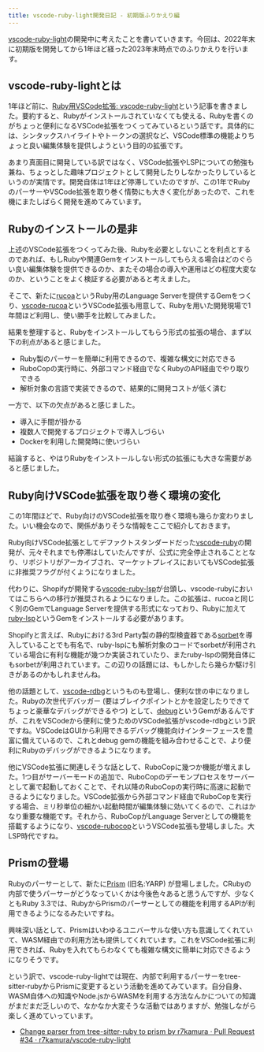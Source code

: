 ```yaml
---
title: vscode-ruby-light開発日記 - 初期版ふりかえり編
---
```


[vscode-ruby-light](https://github.com/r7kamura/vscode-ruby-light)の開発中に考えたことを書いていきます。今回は、2022年末に初期版を開発してから1年ほど経った2023年末時点でのふりかえりを行います。

## vscode-ruby-lightとは

1年ほど前に、[Ruby用VSCode拡張: vscode-ruby-light](https://r7kamura.com/articles/2022-08-16-vscode-ruby-light)という記事を書きました。要約すると、Rubyがインストールされていなくても使える、Rubyを書くのがちょっと便利になるVSCode拡張をつくってみているという話です。具体的には、シンタックスハイライトやトークンの選択など、VSCode標準の機能よりちょっと良い編集体験を提供しようという目的の拡張です。

あまり真面目に開発している訳ではなく、VSCode拡張やLSPについての勉強も兼ね、ちょっとした趣味プロジェクトとして開発したりしなかったりしているというのが実情です。開発自体は1年ほど停滞していたのですが、この1年でRubyのパーサーやVSCode拡張を取り巻く情勢にも大きく変化があったので、これを機にまたしばらく開発を進めてみています。

## Rubyのインストールの是非

上述のVSCode拡張をつくってみた後、Rubyを必要としないことを利点とするのであれば、もしRubyや関連Gemをインストールしてもらえる場合はどのぐらい良い編集体験を提供できるのか、またその場合の導入や運用はどの程度大変なのか、ということをよく検証する必要があると考えました。

そこで、新たに[rucoa](https://github.com/r7kamura/rucoa)というRuby用のLanguage Serverを提供するGemをつくり、[vscode-rucoa](https://github.com/r7kamura/vscode-rucoa)というVSCode拡張も用意して、Rubyを用いた開発現場で1年間ほど利用し、使い勝手を比較してみました。

結果を整理すると、Rubyをインストールしてもらう形式の拡張の場合、まず以下の利点があると感じました。

- Ruby製のパーサーを簡単に利用できるので、複雑な構文に対応できる
- RuboCopの実行時に、外部コマンド経由でなくRubyのAPI経由でやり取りできる
- 解析対象の言語で実装できるので、結果的に開発コストが低く済む

一方で、以下の欠点があると感じました。

- 導入に手間が掛かる
- 複数人で開発するプロジェクトで導入しづらい
- Dockerを利用した開発時に使いづらい

結論すると、やはりRubyをインストールしない形式の拡張にも大きな需要があると感じました。

## Ruby向けVSCode拡張を取り巻く環境の変化

この1年間ほどで、Ruby向けのVSCode拡張を取り巻く環境も幾らか変わりました。いい機会なので、関係がありそうな情報をここで紹介しておきます。

Ruby向けVSCode拡張としてデファクトスタンダードだった[vscode-ruby](https://github.com/rubyide/vscode-ruby)の開発が、元々それまでも停滞はしていたんですが、公式に完全停止されることとなり、リポジトリがアーカイブされ、マーケットプレイスにおいてもVSCode拡張に非推奨フラグが付くようになりました。

代わりに、Shopifyが開発する[vscode-ruby-lsp](https://github.com/Shopify/vscode-ruby-lsp)が台頭し、vscode-rubyにおいてはこちらへの移行が推奨されるようになりました。この拡張は、rucoaと同じく別のGemでLanguage Serverを提供する形式になっており、Rubyに加えて[ruby-lsp](https://github.com/Shopify/ruby-lsp)というGemをインストールする必要があります。

Shopifyと言えば、Rubyにおける3rd Party製の静的型検査器である[sorbet](https://github.com/sorbet/sorbet)を導入していることでも有名で、ruby-lspにも解析対象のコードでsorbetが利用されている場合に有利な機能が幾つか実装されていたり、またruby-lspの開発自体にもsorbetが利用されています。この辺りの話題には、もしかしたら幾らか駆け引きがあるのかもしれませんね。

他の話題として、[vscode-rdbg](https://github.com/ruby/vscode-rdbg)というものも登場し、便利な世の中になりました。Rubyの次世代デバッガー (要はブレイクポイントとかを設定したりできてちょっと豪華なデバッグができるやつ) として、[debug](https://github.com/ruby/debug)というGemがあるんですが、これをVSCodeから便利に使うためのVSCode拡張がvscode-rdbgという訳ですね。VSCodeはGUIから利用できるデバッグ機能向けインターフェースを豊富に備えているので、これとdebug gemの機能を組み合わせることで、より便利にRubyのデバッグができるようになります。

他にVSCode拡張に関連しそうな話として、RuboCopに幾つか機能が増えました。1つ目がサーバーモードの追加で、RuboCopのデーモンプロセスをサーバーとして裏で起動しておくことで、それ以降のRuboCopの実行時に高速に起動できるようになりました。VSCode拡張から外部コマンド経由でRuboCopを実行する場合、ミリ秒単位の細かい起動時間が編集体験に効いてくるので、これはかなり重要な機能です。それから、RuboCopがLanguage Serverとしての機能を搭載するようになり、[vscode-rubocop](https://github.com/rubocop/vscode-rubocop)というVSCode拡張も登場しました。大LSP時代ですね。

## Prismの登場

Rubyのパーサーとして、新たに[Prism](https://github.com/ruby/prism) (旧名:YARP) が登場しました。CRubyの内部で使うパーサーがどうなっていくかは今後色々あると思うんですが、少なくともRuby 3.3では、RubyからPrismのパーサーとしての機能を利用するAPIが利用できるようになるみたいですね。

興味深い話として、Prismはいわゆるユニバーサルな使い方も意識してくれていて、WASM経由での利用方法も提供してくれています。これをVSCode拡張に利用できれば、Rubyを入れてもらわなくても複雑な構文に簡単に対応できるようになりそうです。

という訳で、vscode-ruby-lightでは現在、内部で利用するパーサーをtree-sitter-rubyからPrismに変更するという活動を進めてみています。自分自身、WASM自体への知識やNode.jsからWASMを利用する方法なんかについての知識がまだまだ乏しいので、なかなか大変そうな活動ではありますが、勉強しながら楽しく進めていっています。

- [Change parser from tree-sitter-ruby to prism by r7kamura · Pull Request #34 · r7kamura/vscode-ruby-light](https://github.com/r7kamura/vscode-ruby-light/pull/34)
